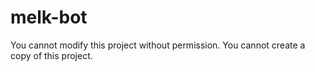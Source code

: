 # melk-bot
You cannot modify this project without permission.
You cannot create a copy of this project.
